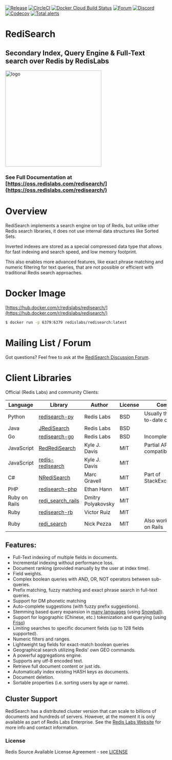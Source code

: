 [![Release](https://img.shields.io/github/v/release/redisearch/redisearch.svg?sort=semver)](https://github.com/RediSearch/RediSearch/releases)
[![CircleCI](https://circleci.com/gh/RediSearch/RediSearch/tree/master.svg?style=svg)](https://circleci.com/gh/RediSearch/RediSearch/tree/master)
[![Docker Cloud Build Status](https://img.shields.io/docker/cloud/build/redislabs/redisearch.svg)](https://hub.docker.com/r/redislabs/redisearch/builds/)
[![Forum](https://img.shields.io/badge/Forum-RediSearch-blue)](https://forum.redislabs.com/c/modules/redisearch/)
[![Discord](https://img.shields.io/discord/697882427875393627?style=flat-square)](https://discord.gg/xTbqgTB)
[![Codecov](https://codecov.io/gh/RediSearch/RediSearch/branch/master/graph/badge.svg)](https://codecov.io/gh/RediSearch/RediSearch)
[![Total alerts](https://img.shields.io/lgtm/alerts/g/RediSearch/RediSearch.svg?logo=lgtm&logoWidth=18)](https://lgtm.com/projects/g/RediSearch/RediSearch/alerts/)

# RediSearch

## Secondary Index, Query Engine & Full-Text search over Redis by RedisLabs
<img src="https://raw.githubusercontent.com/RediSearch/RediSearch/master/docs/img/logo.svg" alt="logo" width="300"/>

### See Full Documentation at [https://oss.redislabs.com/redisearch/](https://oss.redislabs.com/redisearch/)

# Overview

RediSearch implements a search engine on top of Redis, but unlike other Redis
search libraries, it does not use internal data structures like Sorted Sets.

Inverted indexes are stored as a special compressed data type that allows for fast indexing and search speed, and low memory footprint.

This also enables more advanced features, like exact phrase matching and numeric filtering for text queries, that are not possible or efficient with traditional Redis search approaches.

# Docker Image

[https://hub.docker.com/r/redislabs/redisearch/](https://hub.docker.com/r/redislabs/redisearch/)

```sh
$ docker run -p 6379:6379 redislabs/redisearch:latest
```
# Mailing List / Forum

Got questions? Feel free to ask at the [RediSearch Discussion Forum](http://forum.redislabs.com/c/modules/redisearch).

# Client Libraries

Official (Redis Labs) and community Clients:

| Language | Library | Author | License | Comments |
|---|---|---|---|---|
|Python | [redisearch-py](https://github.com/RedisLabs/redisearch-py) | Redis Labs | BSD | Usually the most up-to-date client library |
| Java | [JRediSearch](https://github.com/RedisLabs/JRediSearch) | Redis Labs | BSD | |
| Go | [redisearch-go](https://github.com/RedisLabs/redisearch-go) | Redis Labs | BSD | Incomplete API |
| JavaScript | [RedRediSearch](https://github.com/stockholmux/redredisearch) | Kyle J. Davis | MIT | Partial API, compatible with [Reds](https://github.com/tj/reds) |
| JavaScript | [redis-redisearch](https://github.com/stockholmux/node_redis-redisearch) | Kyle J. Davis | MIT | |
| C# | [NRediSearch](https://libraries.io/nuget/NRediSearch) | Marc Gravell | MIT | Part of StackExchange.Redis |
| PHP | [redisearch-php](https://github.com/ethanhann/redisearch-php) | Ethan Hann | MIT |
| Ruby on Rails | [redi_search_rails](https://github.com/dmitrypol/redi_search_rails)  | Dmitry Polyakovsky | MIT | |
| Ruby | [redisearch-rb](https://github.com/vruizext/redisearch-rb) | Victor Ruiz | MIT | |
| Ruby | [redi_search](https://github.com/npezza93/redi_search) | Nick Pezza | MIT | Also works with Ruby on Rails |

## Features:

* Full-Text indexing of multiple fields in documents.
* Incremental indexing without performance loss.
* Document ranking (provided manually by the user at index time).
* Field weights.
* Complex boolean queries with AND, OR, NOT operators between sub-queries.
* Prefix matching, fuzzy matching and exact phrase search in full-text queries.
* Support for DM phonetic matching
* Auto-complete suggestions (with fuzzy prefix suggestions).
* Stemming based query expansion in [many languages](https://oss.redislabs.com/redisearch/Stemming/) (using [Snowball](http://snowballstem.org/)).
* Support for logographic (Chinese, etc.) tokenization and querying (using [Friso](https://github.com/lionsoul2014/friso))
* Limiting searches to specific document fields (up to 128 fields supported).
* Numeric filters and ranges.
* Lightweight tag fields for exact-match boolean queries
* Geographical search utilizing Redis' own GEO commands.
* A powerful aggregations engine.
* Supports any utf-8 encoded text.
* Retrieve full document content or just ids.
* Automatically index existing HASH keys as documents.
* Document deletion.
* Sortable properties (i.e. sorting users by age or name).

## Cluster Support

RediSearch has a distributed cluster version that can scale to billions of documents and hundreds of servers. However, at the moment it is only available as part of Redis Labs Enterprise. See the [Redis Labs Website](https://redislabs.com/modules/redisearch/) for more info and contact information.

### License

 Redis Source Available License Agreement - see [LICENSE](LICENSE)
